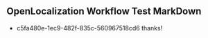 ## OpenLocalization Workflow Test MarkDown
* c5fa480e-1ec9-482f-835c-560967518cd6 
thanks!<!--HONumber=Mar16_HO3-->
